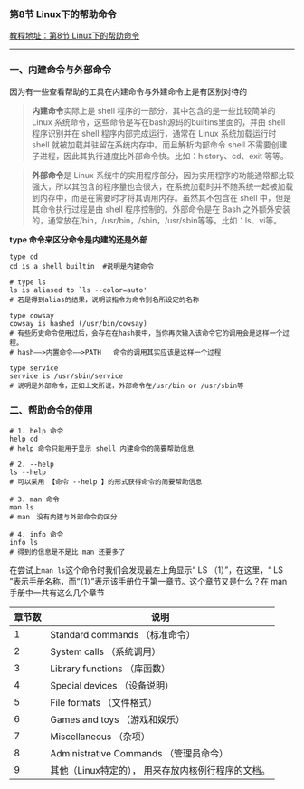 ###  第8节 Linux下的帮助命令
[教程地址：第8节 Linux下的帮助命令](https://www.shiyanlou.com/courses/1/labs/1917/document)

---

### 一、内建命令与外部命令

因为有一些查看帮助的工具在内建命令与外建命令上是有区别对待的
>**内建命令**实际上是 shell 程序的一部分，其中包含的是一些比较简单的 Linux 系统命令，这些命令是写在bash源码的builtins里面的，并由 shell 程序识别并在 shell 程序内部完成运行，通常在 Linux 系统加载运行时 shell 就被加载并驻留在系统内存中。而且解析内部命令 shell 不需要创建子进程，因此其执行速度比外部命令快。比如：history、cd、exit 等等。

>**外部命令**是 Linux 系统中的实用程序部分，因为实用程序的功能通常都比较强大，所以其包含的程序量也会很大，在系统加载时并不随系统一起被加载到内存中，而是在需要时才将其调用内存。虽然其不包含在 shell 中，但是其命令执行过程是由 shell 程序控制的。外部命令是在 Bash 之外额外安装的，通常放在/bin，/usr/bin，/sbin，/usr/sbin等等。比如：ls、vi等。

**type 命令来区分命令是内建的还是外部**
```
type cd
cd is a shell builtin  #说明是内建命令

# type ls
ls is aliased to `ls --color=auto' 
# 若是得到alias的结果，说明该指令为命令别名所设定的名称

type cowsay
cowsay is hashed (/usr/bin/cowsay) 
# 有些历史命令使用过后，会存在在hash表中，当你再次输入该命令它的调用会是这样一个过程。
# hash——>内置命令——>PATH   命令的调用其实应该是这样一个过程

type service
service is /usr/sbin/service 
# 说明是外部命令，正如上文所说，外部命令在/usr/bin or /usr/sbin等
```


### 二、帮助命令的使用

```
# 1. help 命令
help cd
# help 命令只能用于显示 shell 内建命令的简要帮助信息

# 2. --help
ls --help
# 可以采用 【命令 --help 】的形式获得命令的简要帮助信息

# 3. man 命令
man ls
# man　没有内建与外部命令的区分

# 4. info 命令
info ls
# 得到的信息是不是比 man 还要多了
```

在尝试上`man ls`这个命令时我们会发现最左上角显示“ LS （1）”，在这里，“ LS ”表示手册名称，而“（1）”表示该手册位于第一章节。这个章节又是什么？在 man 手册中一共有这么几个章节

|章节数|说明|
|-----|-----|
|1|Standard commands （标准命令）|
|2|System calls （系统调用）|
|3|Library functions （库函数）|
|4|Special devices （设备说明）|
|5|File formats （文件格式）|
|6|Games and toys （游戏和娱乐）|
|7|Miscellaneous （杂项）|
|8|Administrative Commands （管理员命令）|
|9|其他（Linux特定的）， 用来存放内核例行程序的文档。|

